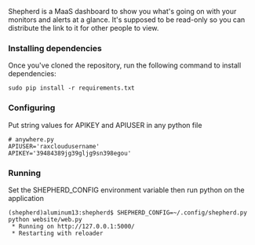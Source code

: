 Shepherd is a MaaS dashboard to show you what's going on with your monitors and alerts at a glance. 
It's supposed to be read-only so you can distribute the link to it for other people to view.

### Installing dependencies

Once you've cloned the repository, run the following command to install dependencies:

    sudo pip install -r requirements.txt
    
### Configuring

Put string values for APIKEY and APIUSER in any python file

    # anywhere.py
    APIUSER='raxcloudusername'
    APIKEY='39484389jg39gljg9sn398egou'
    
### Running

Set the SHEPHERD_CONFIG environment variable then run python on the application

    (shepherd)aluminum13:shepherd$ SHEPHERD_CONFIG=~/.config/shepherd.py python website/web.py
     * Running on http://127.0.0.1:5000/
     * Restarting with reloader
